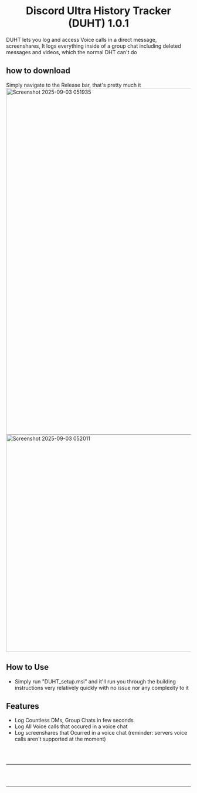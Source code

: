 <h1 align="center">
  Discord Ultra History Tracker (DUHT) 1.0.1
</h1>

DUHT lets you log and access Voice calls in a direct message, screenshares, It logs everything inside of a group chat including deleted messages and videos, which the normal DHT can't do

## how to download
Simply navigate to the Release bar, that's pretty much it
<img width="1898" height="941" alt="Screenshot 2025-09-03 051935" src="https://github.com/user-attachments/assets/4dd5f119-165c-4521-9972-44e2f97ef709" />
<img width="1268" height="590" alt="Screenshot 2025-09-03 052011" src="https://github.com/user-attachments/assets/a7cb514f-580a-442b-93cb-b833170bf086" />

## How to Use
- Simply run "DUHT_setup.msi" and it'll run you through the building instructions very relatively quickly with no issue nor any complexity to it




## Features

- Log Countless DMs, Group Chats in few seconds
- Log All Voice calls that occured in a voice chat
- Log screenshares that Ocurred in a voice chat
  (reminder: servers voice calls aren't supported at the moment)
 
<hr  style="border-radius: 2%; margin-top: 60px; margin-bottom: 60px;"  noshade=""  size="20"  width="100%">

<hr  style="border-radius: 2%; margin-top: 60px; margin-bottom: 60px;"  noshade=""  size="20"  width="100%">
